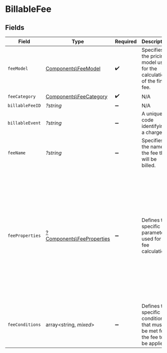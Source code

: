 # BillableFee


## Fields

| Field                                                                                                                                                                                                                                 | Type                                                                                                                                                                                                                                  | Required                                                                                                                                                                                                                              | Description                                                                                                                                                                                                                           | Example                                                                                                                                                                                                                               |
| ------------------------------------------------------------------------------------------------------------------------------------------------------------------------------------------------------------------------------------- | ------------------------------------------------------------------------------------------------------------------------------------------------------------------------------------------------------------------------------------- | ------------------------------------------------------------------------------------------------------------------------------------------------------------------------------------------------------------------------------------- | ------------------------------------------------------------------------------------------------------------------------------------------------------------------------------------------------------------------------------------- | ------------------------------------------------------------------------------------------------------------------------------------------------------------------------------------------------------------------------------------- |
| `feeModel`                                                                                                                                                                                                                            | [Components\FeeModel](../../Models/Components/FeeModel.md)                                                                                                                                                                            | :heavy_check_mark:                                                                                                                                                                                                                    | Specifies the pricing model used for the calculation of the final fee.                                                                                                                                                                |                                                                                                                                                                                                                                       |
| `feeCategory`                                                                                                                                                                                                                         | [Components\FeeCategory](../../Models/Components/FeeCategory.md)                                                                                                                                                                      | :heavy_check_mark:                                                                                                                                                                                                                    | N/A                                                                                                                                                                                                                                   |                                                                                                                                                                                                                                       |
| `billableFeeID`                                                                                                                                                                                                                       | *?string*                                                                                                                                                                                                                             | :heavy_minus_sign:                                                                                                                                                                                                                    | N/A                                                                                                                                                                                                                                   |                                                                                                                                                                                                                                       |
| `billableEvent`                                                                                                                                                                                                                       | *?string*                                                                                                                                                                                                                             | :heavy_minus_sign:                                                                                                                                                                                                                    | A unique code identifying a charge.                                                                                                                                                                                                   | ach-volume                                                                                                                                                                                                                            |
| `feeName`                                                                                                                                                                                                                             | *?string*                                                                                                                                                                                                                             | :heavy_minus_sign:                                                                                                                                                                                                                    | Specifies the name of the fee that will be billed.                                                                                                                                                                                    | ACH Direct Debit                                                                                                                                                                                                                      |
| `feeProperties`                                                                                                                                                                                                                       | [?Components\FeeProperties](../../Models/Components/FeeProperties.md)                                                                                                                                                                 | :heavy_minus_sign:                                                                                                                                                                                                                    | Defines the specific parameters used for fee calculation.                                                                                                                                                                             | {<br/>"fixedAmount": {<br/>"currency": "USD",<br/>"valueDecimal": "0.0195"<br/>},<br/>"variableRate": "0.15",<br/>"minPerTransaction": {<br/>"currency": "USD",<br/>"valueDecimal": "0.0195"<br/>},<br/>"maxPerTransaction": {<br/>"currency": "USD",<br/>"valueDecimal": "0.035"<br/>}<br/>} |
| `feeConditions`                                                                                                                                                                                                                       | array<string, *mixed*>                                                                                                                                                                                                                | :heavy_minus_sign:                                                                                                                                                                                                                    | Defines the specific conditions that must be met for the fee to be applied.                                                                                                                                                           | {<br/>"cardBrand": [<br/>"visa"<br/>]<br/>}                                                                                                                                                                                           |